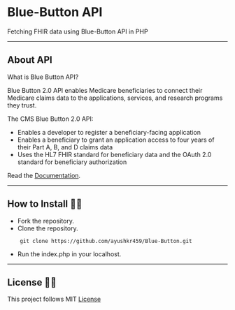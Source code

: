 # Blue-Button API 

Fetching FHIR data using Blue-Button API in PHP

---

## About API

What is Blue Button API?

Blue Button 2.0 API enables Medicare beneficiaries to connect their Medicare claims data to the applications, services, and research programs they trust.

The CMS Blue Button 2.0 API:

- Enables a developer to register a beneficiary-facing application
- Enables a beneficiary to grant an application access to four years of their Part A, B, and D claims data
- Uses the HL7 FHIR standard for beneficiary data and the OAuth 2.0 standard for beneficiary authorization

Read the [Documentation](https://bluebutton.cms.gov/developers/).

---

## How to Install 🎯🎯

- Fork the repository.
- Clone the repository.

```
    git clone https://github.com/ayushkr459/Blue-Button.git
```

- Run the index.php in your localhost.


--- 

## License 🔗🔗

This project follows MIT [License](https://github.com/ayushkr459/Blue-Button/blob/main/LICENSE)